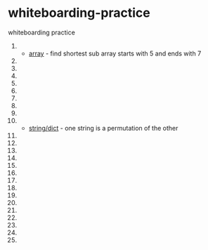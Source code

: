 # whiteboarding-practice
whiteboarding practice


 1. - [array](https://github.com/JennyShalai/whiteboarding-practice/blob/master/task-1-find-sortest-subarray.playground/Contents.swift) - find shortest sub array starts with 5 and ends with 7
 2.
 3.
 4.
 5.
 6.
 7.
 8.
 9.
10. - [string/dict](https://github.com/JennyShalai/whiteboarding-practice/blob/master/task-10-are-two-strings-permutation.playground/Contents.swift) - one string is a permutation of the other
11.
12.
13.
14.
15.
16.
17.
18.
19.
20.
21.
22.
23.
24.
25. 
